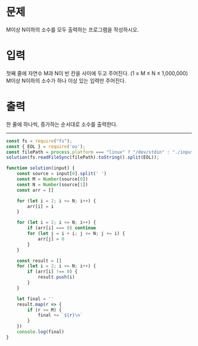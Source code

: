 # 문제
M이상 N이하의 소수를 모두 출력하는 프로그램을 작성하시오.

# 입력
첫째 줄에 자연수 M과 N이 빈 칸을 사이에 두고 주어진다. (1 ≤ M ≤ N ≤ 1,000,000) M이상 N이하의 소수가 하나 이상 있는 입력만 주어진다.

# 출력
한 줄에 하나씩, 증가하는 순서대로 소수를 출력한다.
- - -
```js:index.js
const fs = require("fs");
const { EOL } = require('os');
const filePath = process.platform === "linux" ? "/dev/stdin" : "./input.txt";
solution(fs.readFileSync(filePath).toString().split(EOL));

function solution(input) {
    const source = input[0].split(' ')
    const M = Number(source[0])
    const N = Number(source[1])
    const arr = []

    for (let i = 2; i <= N; i++) {
        arr[i] = i
    }

    for (let i = 2; i <= N; i++) {
        if (arr[i] === 0) continue
        for (let j = i + i; j <= N; j += i) {
            arr[j] = 0
        }
    }

    const result = []
    for (let i = 2; i <= N; i++) {
        if (arr[i] !== 0) {
            result.push(i)
        }
    }

    let final = ''
    result.map(r => {
        if (r >= M) {
            final += `${r}\n`
        }
    })
    console.log(final)
}
```